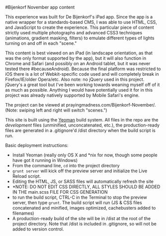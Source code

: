 
#Bijenkorf November app content

This experience was built for De Bijenkorf's iPad app. Since the app is a native wrapper for a standards-based CMS, I was able to use HTML, CSS, and JavaScript to create the experience. This particular piece of content strictly used multiple photographs and advanced CSS3 techniques (animations, gradient masking, filters) to emulate different types of lights turning on and off in each "scene."

This content is best viewed on an iPad (in landscape orientation, as that was the only format supported by the app), but it will also function in Chrome and Safari (and possibly on an Android tablet, but it was never tested there #becauseAndroid). Because the final platform was restricted to iOS there is a lot of Webkit-specific code used and will completely break in Firefox/IE/older Opera/etc. Also note: no jQuery used in this project. jQuery's a great tool but I've been working towards weaning myself off of it as much as possible. Anything I would have potentially used it for in this project was already natively supported by Mobile Safari's engine.

The project can be viewed at prayingmadness.com/Bijenkorf-November/. (Note: swiping left and right will switch "scenes.")


This site is built using the <a href="http://yeoman.io">Yeoman</a> build system. All files in the repo are the _development_ files (unminified, unconcatenated, etc.), the production-ready files are generated in a .gitignore'd /dist directory when the build script is run.

Basic deployment instructions:
* Install Yeoman (really only OS X and *nix for now, though some people have got it running in Windows)
* From the command line, `cd` into the project directory
* `grunt server` will kick off the preview server and initialize the Live Reload script. 
* Editing the HTML, JS, or SASS files will automatically refresh the site
* *NOTE: DO NOT EDIT CSS DIRECTLY, ALL STYLES SHOULD BE ADDED IN THE main.scss FILE FOR CSS GENERATION
* to run the build script, CTRL-C in the Terminal to stop the preview server, then type `grunt`. The build script will run (JS & CSS files concatenated and minified, images optimized, cachebusters added to filenames)
* A production-ready build of the site will be in /dist at the root of the project directory. Note that /dist is included in .gitignore, so will not be added to version control.
